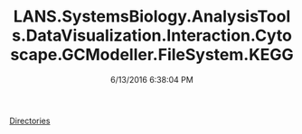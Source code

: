 ﻿---
title: LANS.SystemsBiology.AnalysisTools.DataVisualization.Interaction.Cytoscape.GCModeller.FileSystem.KEGG
date: 6/13/2016 6:38:04 PM
---

[Directories](T-LANS.SystemsBiology.AnalysisTools.DataVisualization.Interaction.Cytoscape.GCModeller.FileSystem.KEGG.Directories.html)
